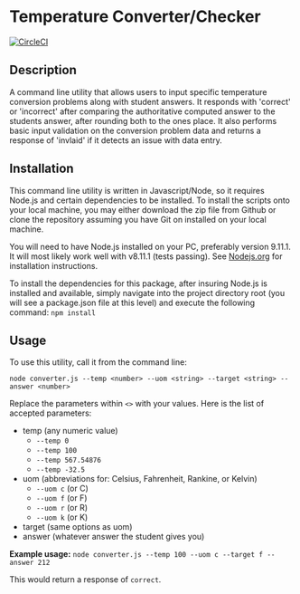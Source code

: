 # Temperature Converter/Checker
[![CircleCI](https://circleci.com/gh/Zeff/temp-converter.svg?style=svg&circle-token=3aa38453c7c7991ec8cd825809ba5364cfea1bf3)](https://circleci.com/gh/Zeff/temp-converter)
## Description
A command line utility that allows users to input specific temperature conversion problems along with student answers. It responds with 'correct' or 'incorrect' after comparing the authoritative computed answer to the students answer, after rounding both to the ones place. It also performs basic input validation on the conversion problem data and returns a response of 'invlaid' if it detects an issue with data entry.

## Installation
This command line utility is written in Javascript/Node, so it requires Node.js and certain dependencies to be installed. To install the scripts onto your local machine, you may either download the zip file from Github or clone the repository assuming you have Git on installed on your local machine. 

You will need to have Node.js installed on your PC, preferably version 9.11.1. It will most likely work well with v8.11.1 (tests passing). See [Nodejs.org](https://nodejs.org/) for installation instructions.

To install the dependencies for this package, after insuring Node.js is installed and available, simply navigate into the project directory root (you will see a package.json file at this level) and execute the following command:
`npm install`

## Usage
To use this utility, call it from the command line:

`node converter.js --temp <number> --uom <string> --target <string> --answer <number>`

Replace the parameters within `<>` with your values. Here is the list of accepted parameters:

- temp (any numeric value)
  - `--temp 0`
  - `--temp 100`
  - `--temp 567.54876`
  - `--temp -32.5`
- uom (abbreviations for: Celsius, Fahrenheit, Rankine, or Kelvin)
  - `--uom c` (or C)
  - `--uom f` (or F)
  - `--uom r` (or R)
  - `--uom k` (or K)
- target (same options as uom)
- answer (whatever answer the student gives you)

**Example usage:**
`node converter.js --temp 100 --uom c --target f --answer 212`

This would return a response of `correct`.
